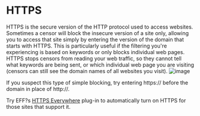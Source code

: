 [Title]: # (HTTPS)
[Difficulty]: # (Beginner)
[Order]: # (5)

# HTTPS

HTTPS is the secure version of the HTTP protocol used to access websites. Sometimes a censor will block the insecure version of a site only, allowing you to access that site simply by entering the version of the domain that starts with HTTPS. This is particularly useful if the filtering you're experiencing is based on keywords or only blocks individual web pages. HTTPS stops censors from reading your web traffic, so they cannot tell what keywords are being sent, or which individual web page you are visiting (censors can still see the domain names of all websites you visit).
![image](internetb2.png)

If you suspect this type of simple blocking, try entering https:// before the domain in place of http://.

Try EFF?s [HTTPS Everywhere](https://www.eff.org/https-everywhere) plug-in to automatically turn on HTTPS for those sites that support it.